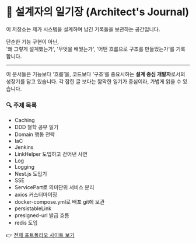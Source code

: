 # 📓 설계자의 일기장 (Architect's Journal)

이 저장소는 제가 시스템을 설계하며 남긴 기록들을 보관하는 공간입니다.

단순한 기능 구현이 아닌,  
'왜 그렇게 설계했는가', '무엇을 배웠는가', '어떤 흐름으로 구조를 만들었는가'를 기록합니다.

---

이 문서들은 기능보다 ‘흐름’을, 코드보다 ‘구조’를 중요시하는 **설계 중심 개발자**로서의 성장기를 담고 있습니다.
각 잡힌 글 보다는 짧막한 일기가 중심이라, 가볍게 읽을 수 있습니다.

### 🔍 주제 목록

- Caching
- DDD 철학 공부 일기
- Domain 행동 전략
- IaC
- Jenkins
- LinkHelper 도입하고 걷어낸 사연
- Log
- Logging
- Nest.js 도입기
- SSE
- ServicePart로 의미단위 서비스 분리
- axios 커스터마이징
- docker-compose.yml로 배포 git에 보관
- persistableLink
- presigned-url 발급 흐름
- redis 도입

👉 [전체 포트폴리오 사이트 보기](https://sterlingtechnote.super.site)
